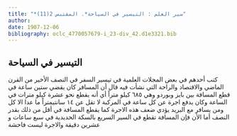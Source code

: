 ```yaml
---
title: "*سير العلم : التيسير في السياحة*. المقتبس 2(11)"
author: 
date: 1907-12-06
bibliography: oclc_4770057679-i_23-div_42.d1e3321.bib
---
```




##  التيسير في السياحة 


 كتب أحدهم في بعض المجلات العلمية في تيسير السفر في النصف الأخير من القرن الماضي والاقتصاد والراحة التي نشأت فيه قال أن المسافر كان يقضي  ستين  ساعة في قطع المسافة بين بايز وبوردو وهي  ٦٨٥  كيلو متراً أي أنه يقطع نحو  عشرة  كيلو مترات في الساعة وكان يدفع اجرة عن كل ساعة في المركبة لا تقل عن  ١٤  سانتيمتراً ما عدا الا كل ومن يسافر مع البريد يؤدي ضعف هذه الاجرة كما يقطع المسافة في أقل من ذلك بقدر النصف أما الأن فإن المسافة تقطع في السير السريع بالسكة الحديدية في  سبع  ساعات و  عشرين  دقيقة والاجرة ليست فاحشة 
